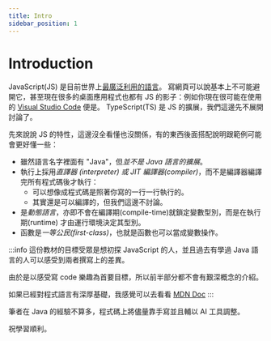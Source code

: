 ```yaml
---
title: Intro
sidebar_position: 1
---
```


# Introduction

JavaScript(JS) 是目前世界上[最廣泛利用的語言](https://www.statista.com/statistics/793628/worldwide-developer-survey-most-used-languages/)。
寫網頁可以說基本上不可能避開它，甚至現在很多的桌面應用程式也都有 JS 的影子：例如你現在很可能在使用的 [Visual Studio Code](https://github.com/microsoft/vscode) 便是。
TypeScript(TS) 是 JS 的擴展，我們這邊先不展開討論了。

先來說說 JS 的特性，這邊沒全看懂也沒關係，有的東西後面搭配說明跟範例可能會更好懂一些：

- 雖然語言名字裡面有 "Java"，但*並不是 Java 語言的擴展*。
- 執行上採用*直譯器 (interpreter) 或 JIT 編譯器(compiler)*，而不是編譯器編譯完所有程式碼後才執行：
  - 可以想像成程式碼是照著你寫的一行一行執行的。
  - 其實還是可以編譯的，但我們這邊不討論。
- 是*動態語言*，亦即不會在編譯期(compile-time)就鎖定變數型別，而是在執行期(runtime) 才由運行環境決定其型別。
- 函數是*一等公民(first-class)*，也就是函數也可以當成變數操作。

:::info
這份教材的目標受眾是想初探 JavaScript 的人，並且過去有學過 Java 語言的人可以感受到兩者撰寫上的差異。

由於是以感受寫 code 樂趣為首要目標，所以前半部分都不會有艱深概念的介紹。

如果已經對程式語言有深厚基礎，我感覺可以去看看 [MDN Doc](https://developer.mozilla.org/en-US/docs/Web/JavaScript)
:::

筆者在 Java 的經驗不算多，程式碼上將儘量靠手寫並且輔以 AI 工具調整。

祝學習順利。
